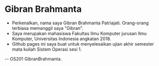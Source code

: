 ---
---

# Gibran Brahmanta

* Perkenalkan, nama saya Gibran Brahmanta Patriajati. Orang-orang terbiasa memanggil saya "Gibran".
* Saya merupakan mahasiswa Fakultas Ilmu Komputer jurusan Ilmu Komputer, Universitas Indonesia angkatan 2018.
* Github pages ini saya buat untuk menyelesaikan ujian akhir semester mata kuliah Sistem Operasi sesi 1.

-- OS201 GibranBrahmanta.
